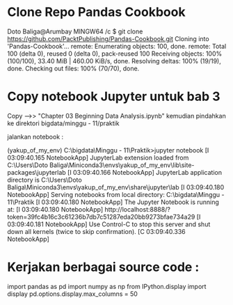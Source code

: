 
# Clone Repo Pandas Cookbook

Doto Baliga@Arumbay MINGW64 /c
$ git clone https://github.com/PacktPublishing/Pandas-Cookbook.git
Cloning into 'Pandas-Cookbook'...
remote: Enumerating objects: 100, done.
remote: Total 100 (delta 0), reused 0 (delta 0), pack-reused 100
Receiving objects: 100% (100/100), 33.40 MiB | 460.00 KiB/s, done.
Resolving deltas: 100% (19/19), done.
Checking out files: 100% (70/70), done.


# Copy notebook Jupyter untuk bab 3

Copy -->> "Chapter 03 Beginning Data Analysis.ipynb" 
kemudian pindahkan ke direktori bigdata/minggu - 11/praktik

jalankan notebook :

(yakup_of_my_env) C:\bigdata\Minggu - 11\Praktik>jupyter notebook
[I 03:09:40.165 NotebookApp] JupyterLab extension loaded from C:\Users\Doto Baliga\Miniconda3\envs\yakup_of_my_env\lib\site-packages\jupyterlab
[I 03:09:40.166 NotebookApp] JupyterLab application directory is C:\Users\Doto Baliga\Miniconda3\envs\yakup_of_my_env\share\jupyter\lab
[I 03:09:40.180 NotebookApp] Serving notebooks from local directory: C:\bigdata\Minggu - 11\Praktik
[I 03:09:40.180 NotebookApp] The Jupyter Notebook is running at:
[I 03:09:40.180 NotebookApp] http://localhost:8888/?token=39fc4b16c3c61236b7db7c51287eda20bb9273bfae734a29
[I 03:09:40.181 NotebookApp] Use Control-C to stop this server and shut down all kernels (twice to skip confirmation).
[C 03:09:40.336 NotebookApp]

# Kerjakan berbagai source code : 

import pandas as pd
import numpy as np
from IPython.display import display
pd.options.display.max_columns = 50


